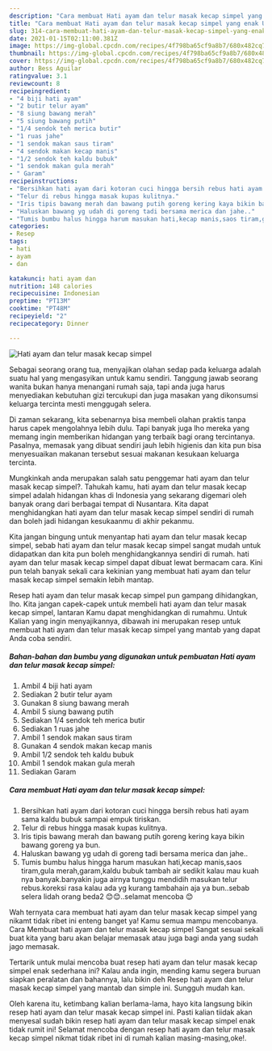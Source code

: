 ```yaml
---
description: "Cara membuat Hati ayam dan telur masak kecap simpel yang enak Untuk Jualan"
title: "Cara membuat Hati ayam dan telur masak kecap simpel yang enak Untuk Jualan"
slug: 314-cara-membuat-hati-ayam-dan-telur-masak-kecap-simpel-yang-enak-untuk-jualan
date: 2021-01-15T02:11:00.381Z
image: https://img-global.cpcdn.com/recipes/4f798ba65cf9a8b7/680x482cq70/hati-ayam-dan-telur-masak-kecap-simpel-foto-resep-utama.jpg
thumbnail: https://img-global.cpcdn.com/recipes/4f798ba65cf9a8b7/680x482cq70/hati-ayam-dan-telur-masak-kecap-simpel-foto-resep-utama.jpg
cover: https://img-global.cpcdn.com/recipes/4f798ba65cf9a8b7/680x482cq70/hati-ayam-dan-telur-masak-kecap-simpel-foto-resep-utama.jpg
author: Bess Aguilar
ratingvalue: 3.1
reviewcount: 8
recipeingredient:
- "4 biji hati ayam"
- "2 butir telur ayam"
- "8 siung bawang merah"
- "5 siung bawang putih"
- "1/4 sendok teh merica butir"
- "1 ruas jahe"
- "1 sendok makan saus tiram"
- "4 sendok makan kecap manis"
- "1/2 sendok teh kaldu bubuk"
- "1 sendok makan gula merah"
- " Garam"
recipeinstructions:
- "Bersihkan hati ayam dari kotoran cuci hingga bersih rebus hati ayam sama kaldu bubuk sampai empuk tiriskan."
- "Telur di rebus hingga masak kupas kulitnya."
- "Iris tipis bawang merah dan bawang putih goreng kering kaya bikin bawang goreng ya bun."
- "Haluskan bawang yg udah di goreng tadi bersama merica dan jahe.."
- "Tumis bumbu halus hingga harum masukan hati,kecap manis,saos tiram,gula merah,garam,kaldu bubuk tambah air sedikit kalau mau kuah nya banyak.banyakin juga airnya tunggu mendidih masukan telur rebus.koreksi rasa kalau ada yg kurang tambahain aja ya bun..sebab selera lidah orang beda2 😊😊..selamat mencoba 😊"
categories:
- Resep
tags:
- hati
- ayam
- dan

katakunci: hati ayam dan 
nutrition: 148 calories
recipecuisine: Indonesian
preptime: "PT13M"
cooktime: "PT48M"
recipeyield: "2"
recipecategory: Dinner

---
```



![Hati ayam dan telur masak kecap simpel](https://img-global.cpcdn.com/recipes/4f798ba65cf9a8b7/680x482cq70/hati-ayam-dan-telur-masak-kecap-simpel-foto-resep-utama.jpg)

Sebagai seorang orang tua, menyajikan olahan sedap pada keluarga adalah suatu hal yang mengasyikan untuk kamu sendiri. Tanggung jawab seorang  wanita bukan hanya menangani rumah saja, tapi anda juga harus menyediakan kebutuhan gizi tercukupi dan juga masakan yang dikonsumsi keluarga tercinta mesti menggugah selera.

Di zaman  sekarang, kita sebenarnya bisa membeli olahan praktis tanpa harus capek mengolahnya lebih dulu. Tapi banyak juga lho mereka yang memang ingin memberikan hidangan yang terbaik bagi orang tercintanya. Pasalnya, memasak yang dibuat sendiri jauh lebih higienis dan kita pun bisa menyesuaikan makanan tersebut sesuai makanan kesukaan keluarga tercinta. 



Mungkinkah anda merupakan salah satu penggemar hati ayam dan telur masak kecap simpel?. Tahukah kamu, hati ayam dan telur masak kecap simpel adalah hidangan khas di Indonesia yang sekarang digemari oleh banyak orang dari berbagai tempat di Nusantara. Kita dapat menghidangkan hati ayam dan telur masak kecap simpel sendiri di rumah dan boleh jadi hidangan kesukaanmu di akhir pekanmu.

Kita jangan bingung untuk menyantap hati ayam dan telur masak kecap simpel, sebab hati ayam dan telur masak kecap simpel sangat mudah untuk didapatkan dan kita pun boleh menghidangkannya sendiri di rumah. hati ayam dan telur masak kecap simpel dapat dibuat lewat bermacam cara. Kini pun telah banyak sekali cara kekinian yang membuat hati ayam dan telur masak kecap simpel semakin lebih mantap.

Resep hati ayam dan telur masak kecap simpel pun gampang dihidangkan, lho. Kita jangan capek-capek untuk membeli hati ayam dan telur masak kecap simpel, lantaran Kamu dapat menghidangkan di rumahmu. Untuk Kalian yang ingin menyajikannya, dibawah ini merupakan resep untuk membuat hati ayam dan telur masak kecap simpel yang mantab yang dapat Anda coba sendiri.

<!--inarticleads1-->

##### Bahan-bahan dan bumbu yang digunakan untuk pembuatan Hati ayam dan telur masak kecap simpel:

1. Ambil 4 biji hati ayam
1. Sediakan 2 butir telur ayam
1. Gunakan 8 siung bawang merah
1. Ambil 5 siung bawang putih
1. Sediakan 1/4 sendok teh merica butir
1. Sediakan 1 ruas jahe
1. Ambil 1 sendok makan saus tiram
1. Gunakan 4 sendok makan kecap manis
1. Ambil 1/2 sendok teh kaldu bubuk
1. Ambil 1 sendok makan gula merah
1. Sediakan  Garam




<!--inarticleads2-->

##### Cara membuat Hati ayam dan telur masak kecap simpel:

1. Bersihkan hati ayam dari kotoran cuci hingga bersih rebus hati ayam sama kaldu bubuk sampai empuk tiriskan.
1. Telur di rebus hingga masak kupas kulitnya.
1. Iris tipis bawang merah dan bawang putih goreng kering kaya bikin bawang goreng ya bun.
1. Haluskan bawang yg udah di goreng tadi bersama merica dan jahe..
1. Tumis bumbu halus hingga harum masukan hati,kecap manis,saos tiram,gula merah,garam,kaldu bubuk tambah air sedikit kalau mau kuah nya banyak.banyakin juga airnya tunggu mendidih masukan telur rebus.koreksi rasa kalau ada yg kurang tambahain aja ya bun..sebab selera lidah orang beda2 😊😊..selamat mencoba 😊




Wah ternyata cara membuat hati ayam dan telur masak kecap simpel yang nikamt tidak ribet ini enteng banget ya! Kamu semua mampu mencobanya. Cara Membuat hati ayam dan telur masak kecap simpel Sangat sesuai sekali buat kita yang baru akan belajar memasak atau juga bagi anda yang sudah jago memasak.

Tertarik untuk mulai mencoba buat resep hati ayam dan telur masak kecap simpel enak sederhana ini? Kalau anda ingin, mending kamu segera buruan siapkan peralatan dan bahannya, lalu bikin deh Resep hati ayam dan telur masak kecap simpel yang mantab dan simple ini. Sungguh mudah kan. 

Oleh karena itu, ketimbang kalian berlama-lama, hayo kita langsung bikin resep hati ayam dan telur masak kecap simpel ini. Pasti kalian tiidak akan menyesal sudah bikin resep hati ayam dan telur masak kecap simpel enak tidak rumit ini! Selamat mencoba dengan resep hati ayam dan telur masak kecap simpel nikmat tidak ribet ini di rumah kalian masing-masing,oke!.

